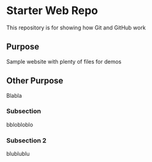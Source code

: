 # Starter Web Repo

This repository is for showing how Git and GitHub work

## Purpose

Sample website with plenty of files for demos

## Other Purpose

Blabla

### Subsection

bblobloblo

### Subsection 2

blublublu